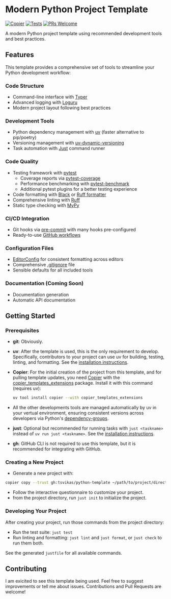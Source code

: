 # Modern Python Project Template

[![Copier](https://img.shields.io/endpoint?url=https://raw.githubusercontent.com/copier-org/copier/master/img/badge/badge-black.json)](https://github.com/copier-org/copier)
[![Tests](https://github.com/tsvikas/python-template/actions/workflows/uv-tests.yml/badge.svg)](https://github.com/tsvikas/python-template/actions/workflows/uv-tests.yml)
[![PRs Welcome](https://img.shields.io/badge/PRs-welcome-brightgreen.svg?style=flat-square)](http://makeapullrequest.com)

A modern Python project template using recommended development tools and best practices.

## Features

This template provides a comprehensive set of tools to streamline your Python development workflow:

### Code Structure

- Command-line interface with [Typer](https://typer.tiangolo.com/)
- Advanced logging with [Loguru](https://loguru.readthedocs.io/)
- Modern project layout following best practices

### Development Tools

- Python dependency management with [uv](https://docs.astral.sh/uv/) (faster alternative to pip/poetry)
- Versioning management with [uv-dynamic-versioning](https://github.com/ninoseki/uv-dynamic-versioning)
- Task automation with [Just](https://just.systems/man/en/) command runner

### Code Quality

- Testing framework with [pytest](https://docs.pytest.org/)
  - Coverage reports via [pytest-coverage](https://pytest-cov.readthedocs.io/)
  - Performance benchmarking with [pytest-benchmark](https://pytest-benchmark.readthedocs.io/)
  - Additional pytest plugins for a better testing experience
- Code formatting with [Black](https://black.readthedocs.io/) or [Ruff formatter](https://docs.astral.sh/ruff/formatter/)
- Comprehensive linting with [Ruff](https://docs.astral.sh/ruff/)
- Static type checking with [MyPy](https://mypy-lang.org/)

### CI/CD Integration

- Git hooks via [pre-commit](https://pre-commit.com/) with many hooks pre-configured
- Ready-to-use [GitHub workflows](https://docs.github.com/en/actions/writing-workflows)

### Configuration Files

- [EditorConfig](https://editorconfig.org/) for consistent formatting across editors
- Comprehensive [.gitignore](https://gitignore.io/) file
- Sensible defaults for all included tools

### Documentation (Coming Soon)

- Documentation generation
- Automatic API documentation

## Getting Started

### Prerequisites

- **git**: Obviously.

- **uv**: After the template is used, this is the only requirement to develop.
  Specifically, contributors to your project can use uv for building, testing, linting, and formatting.
  See the [installation instructions](https://docs.astral.sh/uv/getting-started/installation/).

- **Copier**: For the initial creation of the project from this template, and for pulling template updates,
  you need [Copier](https://copier.readthedocs.io/)
  with the [copier_templates_extensions](https://github.com/copier-org/copier-templates-extensions) package.
  Install it with this command (requires uv):

  ```bash
  uv tool install copier --with copier_templates_extensions
  ```

- All the other developments tools are managed automatically by uv in your vertual environment,
  ensuring consistent versions across developers
  via Python's [dependency-groups](https://packaging.python.org/en/latest/specifications/dependency-groups/).

- **just**: Optional but recommended for running tasks with `just <taskname>` instead of `uv run just <taskname>`.
  See the [installation instructions](https://just.systems/man/en/packages.html).

- **gh**: GitHub CLI is not required to use this template, but it is recommended for integrating with GitHub.

### Creating a New Project

- Generate a new project with:

```bash
copier copy --trust gh:tsvikas/python-template ~/path/to/project/directory/
```

- Follow the interactive questionnaire to customize your project.
- from the project directory, run `just init` to initialize the project.

### Developing Your Project

After creating your project, run those commands from the project directory:

- Run the test suite: `just test`
- Run linting and formatting: `just lint` and `just format`, or `just check` to run them both.

See the generated `justfile` for all available commands.

## Contributing

I am exicited to see this template being used.
Feel free to suggest improvements or tell me about issues.
Contributions and Pull Requests are welcome!
